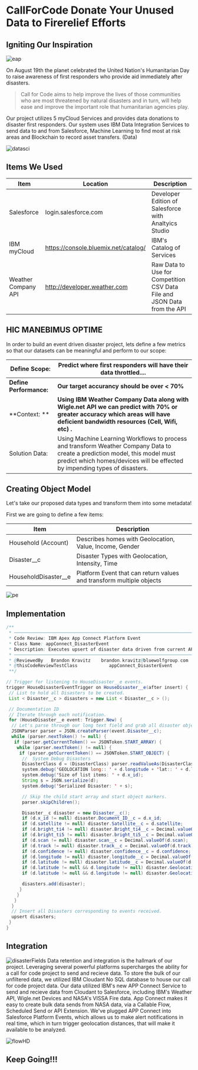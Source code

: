 # CallForCode Donate Your Unused Data to Firerelief Efforts

## Igniting Our Inspiration


![eap](https://media.giphy.com/media/vJzUgsALABTkk/giphy.gif)

On August 19th the planet celebrated the United Nation's Humanitarian Day to raise awareness of first responders who provide aid immediately after disasters.

> Call for Code aims to help improve the lives of those communities who are most threatened by natural disasters and in turn, will help ease and improve the important role that humanitarian agencies play.

Our project utilizes 5 myCloud Services and provides data donations to disaster first responders. Our system uses IBM Data Integration Services to send data to and from Salesforce, Machine Learning to find most at risk areas and Blockchain to record asset transfers. (Data)


![datasci](https://i1.wp.com/tellyourdatastory.com/wp-content/uploads/2018/08/datasci.png?w=980&ssl=1)
## Items We Used

| Item | Location | Description |
| --- | --- | --- |
| Salesforce | login.salesforce.com | Developer Edition of Salesforce with Analtyics Studio |
| IBM myCloud | https://console.bluemix.net/catalog/ | IBM's Catalog of Services |
| Weather Company API | http://developer.weather.com | Raw Data to Use for Competition CSV Data File and JSON Data from the API | APP Connect | https://console.bluemix.net/catalog/ | Allows to integrate IBM Data to Salesforce

## HIC MANEBIMUS OPTIME

In order to build an event driven disaster project, lets define a few metrics so that our datasets can be meaningful and perform to our scope:

| **Define Scope:** | **Predict where first responders will have their data throttled....** |
| --- | --- |
| **Define Performance:** | **Our target accurancy should be over < 70%** |
| **Context: ** | **Using IBM Weather Company Data along with Wigle.net API we can predict with 70% or greater accuracy which areas will have deficient bandwidth resources (Cell, Wifi, etc) .** |
| Solution Data:  | Using Machine Learning Workflows to process and transform Weather Company Data to create a prediction model, this model must predict which homes/devices will be effected by impending types of disasters. |

## Creating Object Model

Let's take our proposed data types and transform them into some metadata!

First we are going to define a few items:

| Item | Description |
| --- | --- |
| Household (Account) | Describes homes with Geolocation, Value, Income, Gender |
| Disaster__c | Disaster Types with Geolocation, Intensity, Time |
| HouseholdDisaster__e | Platform Event that can return values and transform multiple objects |

![pe](https://i0.wp.com/tellyourdatastory.com/wp-content/uploads/2018/08/pe.gif)

## Implementation

```java
/**
 * ────────────────────────────────────────────────────────────────────────────────────────────────
 * Code Review: IBM Apex App Connect Platform Event
 * Class Name: appConnect_DisasterEvent
 * Description: Executes upsert of disaster data driven from current API
 * ────────────────────────────────────────────────────────────────────────────────────────────────
 * @ReviewedBy   Brandon Kravitz    brandon.kravitz@bluewolfgroup.com
 * @thisCodeReviewTestClass            appConnect_DisasterEvent
 **/

// Trigger for listening to HouseDisaster__e events.
trigger HouseDisasterEventTrigger on HouseDisaster__e(after insert) {
 // List to hold all Disasters to be created.
 List < Disaster__c > disasters = new List < Disaster__c > ();

 // Documentation ID       
 // Iterate through each notification.
 for (HouseDisaster__e event: Trigger.New) {
  // Let's parse through our long text field and grab all disaster objects
  JSONParser parser = JSON.createParser(event.Disaster__c);
  while (parser.nextToken() != null) {
   if (parser.getCurrentToken() == JSONToken.START_ARRAY) {
    while (parser.nextToken() != null) {
     if (parser.getCurrentToken() == JSONToken.START_OBJECT) {
      //  System Debug Disasters
      DisasterClass d = (DisasterClass) parser.readValueAs(DisasterClass.class);
      system.debug('GEOLOCATION long:: ' + d.longitude + 'lat:: ' + d.latitude);
      system.debug('Size of list items: ' + d.x_id);
      String s = JSON.serialize(d);
      system.debug('Serialized Disaster: ' + s);

      // Skip the child start array and start object markers.
      parser.skipChildren();

      Disaster__c disaster = new Disaster__c();
      if (d.x_id != null) disaster.Document_ID__c = d.x_id;
      if (d.satellite != null) disaster.Satellite__c = d.satellite;
      if (d.bright_ti4 != null) disaster.Bright_ti4__c = Decimal.valueOf(d.bright_ti4);
      if (d.bright_ti5 != null) disaster.bright_ti5__c = Decimal.valueOf(d.bright_ti5);
      if (d.scan != null) disaster.scan__c = Decimal.valueOf(d.scan);
      if (d.track != null) disaster.track__c = Decimal.valueOf(d.track);
      if (d.confidence != null) disaster.confidence__c = d.confidence;
      if (d.longitude != null) disaster.longitude__c = Decimal.valueOf(d.longitude);
      if (d.latitude != null) disaster.latitude__c = Decimal.valueOf(d.latitude);
      if (d.latitude != null && d.longitude != null) disaster.Geolocation__longitude__s = Decimal.valueOf(d.longitude);
      if (d.latitude != null && d.longitude != null) disaster.Geolocation__latitude__s = Decimal.valueOf(d.latitude);

      disasters.add(disaster);
     }
    }
   }
  }
  // Insert all Disasters corresponding to events received.    
  upsert disasters;
 }
}
```

## Integration
![disasterFields](https://i1.wp.com/tellyourdatastory.com/wp-content/uploads/2018/08/disasterFields.png?w=980&ssl=1)
Data retention and integration is the hallmark of our project. Leveraging several powerful platforms supercharges the ability for a call for code project to send and recieve data. To store the bulk of our unfiltered data, we utilized IBM Cloudant No SQL database to house our call for code project data. Our data utilized IBM's new APP Connect Service to send and recieve data from Cloudant to Salesforce, including IBM's Weather API, Wigle.net Devices and NASA's VISSA Fire data. 
App Connect makes it easy to create bulk data sends from NASA data, via a Callable Flow, Scheduled Send or API Extension.
We've plugged APP Connect into Salesforce Platform Events, which allows us to make alert notifications in real time, which in turn trigger geolocation distances, that will make it available to be analyzed.

![flowHD](https://i0.wp.com/tellyourdatastory.com/wp-content/uploads/2018/08/flowHD.gif?w=980&ssl=1)
##  Keep Going!!!
